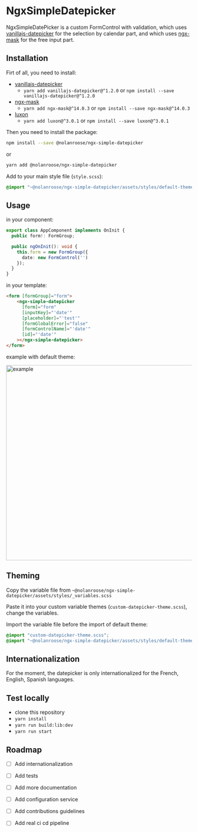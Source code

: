 # NgxSimpleDatepicker

NgxSimpleDatePicker is a custom FormControl with validation, which
uses [vanillajs-datepicker](https://github.com/mymth/vanillajs-datepicker) for the selection by calendar part, and which
uses [ngx-mask](https://github.com/JsDaddy/ngx-mask) for the free input part.

## Installation

Firt of all, you need to install:
- [vanillajs-datepicker](https://www.npmjs.com/package/vanillajs-datepicker)
  - `yarn add vanillajs-datepicker@^1.2.0` or `npm install --save vanillajs-datepicker@^1.2.0`
- [ngx-mask](https://www.npmjs.com/package/ngx-mask)
  - `yarn add ngx-mask@^14.0.3` or `npm install --save ngx-mask@^14.0.3`
- [luxon](https://www.npmjs.com/package/luxon)
  - `yarn add luxon@^3.0.1` or `npm install --save luxon@^3.0.1`

Then you need to install the package:
```bash
npm install --save @nolanroose/ngx-simple-datepicker
```

or

```bash
yarn add @nolanroose/ngx-simple-datepicker
```

Add to your main style file (`style.scss`):

```scss
@import "~@nolanroose/ngx-simple-datepicker/assets/styles/default-theme";
```

## Usage

in your component:

```ts
export class AppComponent implements OnInit {
  public form!: FormGroup;

  public ngOnInit(): void {
    this.form = new FormGroup({
      date: new FormControl('')
    });
  }
}
```

in your template:

```html 
<form [formGroup]="form">
    <ngx-simple-datepicker
      [form]="form"
      [inputKey]="'date'"
      [placeholder]="'test'"
      [formGlobalError]="false"
      [formControlName]="'date'"
      [id]="'date'"
    ></ngx-simple-datepicker>
</form>
```

example with default theme:

<img width="529" alt="example" src="https://user-images.githubusercontent.com/14938257/180854155-370c8a3e-e94d-4c5e-88b5-580853553af0.png">

## Theming

Copy the variable file from 
`~@nolanroose/ngx-simple-datepicker/assets/styles/_variables.scss`

Paste it into your custom variable themes (`custom-datepicker-theme.scss`), change the variables.

Import the variable file before the import of default theme:
```scss
@import "custom-datepicker-theme.scss";
@import "~@nolanroose/ngx-simple-datepicker/assets/styles/default-theme";
```

## Internationalization

For the moment, the datepicker is only internationalized for the French, English, Spanish languages.

## Test locally

- clone this repository
- `yarn install`
- `yarn run build:lib:dev`
- `yarn run start`

## Roadmap

- [ ] Add internationalization
- [ ] Add tests
- [ ] Add more documentation
- [ ] Add configuration service
- [ ] Add contributions guidelines
- [ ] Add real ci cd pipeline

